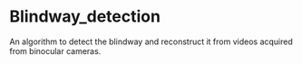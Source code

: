 # Blindway_detection
An algorithm to detect the blindway and reconstruct it from videos acquired from binocular cameras.
